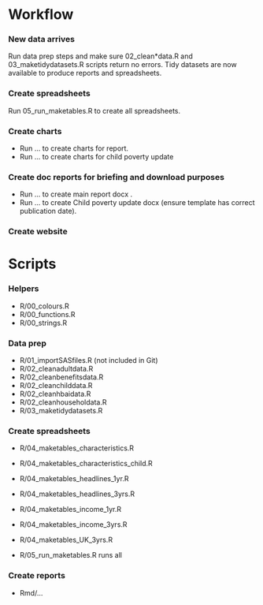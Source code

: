 # Workflow

### New data arrives

Run data prep steps and make sure 02_clean*data.R and 03_maketidydatasets.R scripts return no errors. Tidy datasets are now available to produce reports and spreadsheets.

### Create spreadsheets

Run 05_run_maketables.R to create all spreadsheets.

### Create charts

* Run ... to create charts for report.
* Run ... to create charts for child poverty update

### Create doc reports for briefing and download purposes

* Run ... to create main report docx .
* Run ... to create Child poverty update docx (ensure template has correct publication date).

### Create website



# Scripts

### Helpers

* R/00_colours.R
* R/00_functions.R
* R/00_strings.R

### Data prep

* R/01_importSASfiles.R (not included in Git)
* R/02_cleanadultdata.R
* R/02_cleanbenefitsdata.R
* R/02_cleanchilddata.R
* R/02_cleanhbaidata.R
* R/02_cleanhouseholdata.R
* R/03_maketidydatasets.R

### Create spreadsheets

* R/04_maketables_characteristics.R
* R/04_maketables_characteristics_child.R
* R/04_maketables_headlines_1yr.R
* R/04_maketables_headlines_3yrs.R
* R/04_maketables_income_1yr.R
* R/04_maketables_income_3yrs.R
* R/04_maketables_UK_3yrs.R

* R/05_run_maketables.R runs all

### Create reports

* Rmd/...

